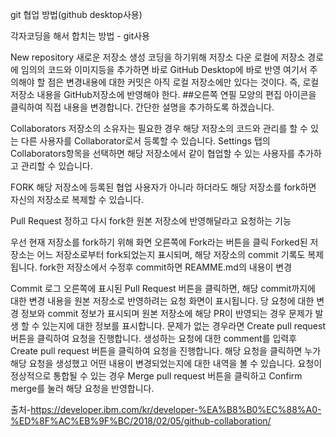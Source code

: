 git 협업 방법(github desktop사용)

각자코딩을 해서 합치는 방법 - git사용

New repository 새로운 저장소 생성
코딩을 하기위해 저장소 다운
로컬에 저장소 경로에 임의의 코드와 이미지등을 추가하면 바로 GitHub Desktop에 바로 반영
여기서 주의해야 할 점은 변경내용에 대한 커밋은 아직 로컬 저장소에만 있다는 것이다. 즉, 로컬 저장소 내용을 GitHub저장소에 반영해야 한다.
##오른쪽 연필 모양의 편집 아이콘을 클릭하여 직접 내용을 변경합니다. 간단한 설명을 추가하도록 하겠습니다. 

Collaborators
저장소의 소유자는 필요한 경우 해당 저장소의 코드와 관리를 할 수 있는 다른 사용자를 Collaborator로서 등록할 수 있습니다.
Settings 탭의 Collaborators항목을 선택하면 해당 저장소에서 같이 협업할 수 있는 사용자를 추가하고 관리할 수 있습니다.

FORK
해당 저장소에 등록된 협업 사용자가 아니라 하더라도 해당 저장소를 fork하면 자신의 저장소로 복제할 수 있습니다.

Pull Request
정하고 다시 fork한 원본 저장소에 반영해달라고 요청하는 기능


우선 현재 저장소를 fork하기 위해 화면 오른쪽에 Fork라는 버튼을 클릭
Forked된 저장소는 어느 저장소로부터 fork되었는지 표시되며, 해당 저장소의 commit 기록도 복제됩니다.
fork한 저장소에서 수정후 commit하면 REAMME.md의 내용이 변경

Commit 로그 오른쪽에 표시된 Pull Request 버튼을 클릭하면, 해당 commit까지에 대한 변경 내용을 원본 저장소로 반영하려는 요청 화면이 표시됩니다.
당 요청에 대한 변경 정보와 commit 정보가 표시되며 원본 저장소에 해당 PR이 반영되는 경우 문제가 발생 할 수 있는지에 대한 정보를 표시합니다. 문제가 없는 경우라면 Create pull request 버튼을 클릭하여 요청을 진행합니다.
생성하는 요청에 대한 comment를 입력후 Create pull request 버튼을 클릭하여 요청을 진행합니다.
해당 요청을 클릭하면 누가 해당 요청을 생성했고 어떤 내용이 변경되었는지에 대한 내역을 볼 수 있습니다. 
요청이 정상적으로 통합될 수 있는 경우 Merge pull request 버튼을 클릭하고 Confirm merge를 눌러 해당 요청을 반영합니다.

출처-https://developer.ibm.com/kr/developer-%EA%B8%B0%EC%88%A0-%ED%8F%AC%EB%9F%BC/2018/02/05/github-collaboration/